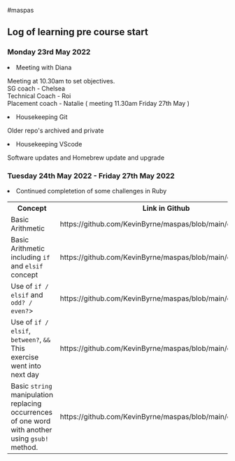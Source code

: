 #maspas
<style>
</style>
<h2>Log of learning pre course start</h2>

<h3><b>Monday 23rd May 2022</b></h3>
<li>Meeting with Diana</li>
<p>Meeting at 10.30am to set objectives.
<br>
SG coach - Chelsea
<br>
Technical Coach - Roi
<br>
Placement coach - Natalie ( meeting 11.30am Friday 27th May )
<br></p>

<li>Housekeeping Git</li>

<p>Older repo's archived and private</p>

<li>Housekeeping VScode</li>

<p> Software updates and Homebrew update and upgrade</p>

<h3><b>Tuesday 24th May 2022 - Friday 27th May 2022</b></h3>

<li>Continued completetion of some challenges in Ruby</li>

<table>
  <tr>
    <th>Concept</th>
    <th>Link in Github</th>
  </tr>
  <tr>
    <td>Basic Arithmetic</td>
    <td>
      https://github.com/KevinByrne/maspas/blob/main/challenge1.rb
    </td>
  </tr>
  <tr>
    <td>Basic Arithmetic including <code>if</code> and <code>elsif</code> concept</td>
    <td>
      https://github.com/KevinByrne/maspas/blob/main/challenge2.rb
    </td>
  </tr>
  <tr>
    <td>Use of <code>if / elsif</code> and <code>odd? / even?</code>></td>
    <td>
      https://github.com/KevinByrne/maspas/blob/main/challenge3.rb
    </td>
  </tr>
  <tr>
    <td>Use of <code>if / elsif</code>, <code>between?</code>, <code>&&</code> This exercise went into next day </td>
    <td>
      https://github.com/KevinByrne/maspas/blob/main/challenge4.rb
    </td>
  </tr>
  <tr>
    <td>Basic <code>string</code> manipulation replacing occurrences of one word with another using <code>gsub!</code> method.</td>
    <td>
      https://github.com/KevinByrne/maspas/blob/main/challenge5.rb
    </td>
  </tr>
</table>

